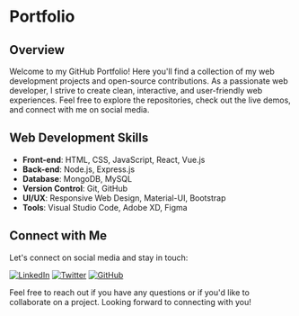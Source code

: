 # Portfolio


## Overview

Welcome to my GitHub Portfolio! Here you'll find a collection of my web development projects and open-source contributions. As a passionate web developer, I strive to create clean, interactive, and user-friendly web experiences. Feel free to explore the repositories, check out the live demos, and connect with me on social media.

## Web Development Skills

- **Front-end**: HTML, CSS, JavaScript, React, Vue.js
- **Back-end**: Node.js, Express.js
- **Database**: MongoDB, MySQL
- **Version Control**: Git, GitHub
- **UI/UX**: Responsive Web Design, Material-UI, Bootstrap
- **Tools**: Visual Studio Code, Adobe XD, Figma

## Connect with Me

Let's connect on social media and stay in touch:

[![LinkedIn](linkedin_icon.png)](https://www.linkedin.com/in/haroon-khalid-3b9240234/)
[![Twitter](twitter_icon.png)](https://twitter.com/haroonkkdd)
[![GitHub](github_icon.png)](https://github.com/HaroonKhalid222/)

Feel free to reach out if you have any questions or if you'd like to collaborate on a project. Looking forward to connecting with you!
